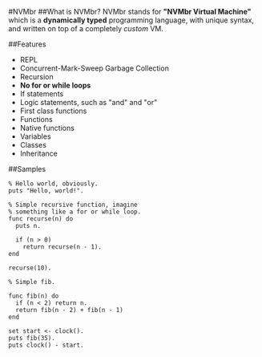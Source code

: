 #NVMbr
##What is NVMbr?
NVMbr stands for **"NVMbr Virtual Machine"** which is a **dynamically typed** programming language, with unique syntax, and written on top of a completely _custom_ VM.

##Features
- REPL
- Concurrent-Mark-Sweep Garbage Collection
- Recursion
- **No for or while loops**
- If statements
- Logic statements, such as "and" and "or"
- First class functions
- Functions
- Native functions
- Variables
- Classes
- Inheritance

##Samples
```
% Hello world, obviously.
puts "Hello, world!".
```
```
% Simple recursive function, imagine
% something like a for or while loop.
func recurse(n) do
  puts n.
  
  if (n > 0)
    return recurse(n - 1).
end

recurse(10).
```
```
% Simple fib.

func fib(n) do
  if (n < 2) return n.
  return fib(n - 2) + fib(n - 1)
end

set start <- clock().
puts fib(35).
puts clock() - start.
```